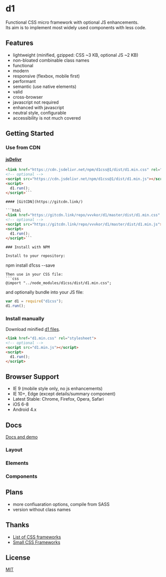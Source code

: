 # d1

Functional CSS micro framework with optional JS enhancements.  
Its aim is to implement most widely used components with less code.

## Features

* lightweight (minified, gzipped: CSS ~3 KB, optional JS ~2 KB)
* non-bloated combinable class names
* functional
* modern
* responsive (flexbox, mobile first)
* performant
* semantic (use native elements)
* valid
* cross-browser
* javascript not required
* enhanced with javascript
* neutral style, configurable
* accessibility is not much covered

## Getting Started

### Use from CDN

#### [jsDelivr](https://www.jsdelivr.com/package/npm/d1css)

```html
<link href="https://cdn.jsdelivr.net/npm/d1css@1/dist/d1.min.css" rel="stylesheet">
<!-- optional -->
<script src="https://cdn.jsdelivr.net/npm/d1css@1/dist/d1.min.js"></script><!-- optional -->
<script>
  d1.run();
</script>```

#### [GitCDN](https://gitcdn.link/)

```html
<link href="https://gitcdn.link/repo/vvvkor/d1/master/dist/d1.min.css" rel="stylesheet">
<!-- optional -->
<script src="https://gitcdn.link/repo/vvvkor/d1/master/dist/d1.min.js"></script><!-- optional -->
<script>
  d1.run();
</script>```

### Install with NPM

Install to your repository:
```
npm install d1css --save
```
Then use in your CSS file:
```css
@import "../node_modules/d1css/dist/d1.min.css";
```
and optionally bundle into your JS file:
```javascript
var d1 = require("d1css");
d1.run();
```

### Install manually

Download minified [d1 files](https://github.com/vvvkor/d1/tree/master/dist).

```html
<link href="d1.min.css" rel="stylesheet">
<!-- optional -->
<script src="d1.min.js"></script>
<script>
  d1.run();
</script>
```

## Browser Support

* IE 9 (mobile style only, no js enhancements)
* IE 10+, Edge (except details/summary component)
* Latest Stable: Chrome, Firefox, Opera, Safari
* iOS 6-8
* Android 4.x

## Docs

[Docs and demo](http://vadimkor.ru/d1/)

### Layout

### Elements

### Components

## Plans

* more confiuaration options, compile from SASS
* version without class names

## Thanks

* [List of CSS frameworks](https://github.com/troxler/awesome-css-frameworks)
* [Small CSS Frameworks](https://www.webpagefx.com/blog/web-design/small-css-frameworks/)

## License

[MIT](./LICENSE)
